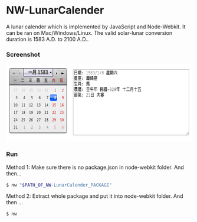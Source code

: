 NW-LunarCalender
================

A lunar calender which is implemented by JavaScript and Node-Webkit. It can be ran on Mac/Windows/Linux. The valid solar-lunar conversion duration is 1583 A.D. to 2100 A.D..

### Screenshot
<img src="https://github.com/lalakiwe/NW-LunarCalender/blob/master/screen.png" alt="screenshot" width="650" height="208">

### Run
Method 1:
Make sure there is no package.json in node-webkit folder. And then...
```sh
$ nw "$PATH_OF_NW-LunarCalender_PACKAGE"
```
Method 2:
Extract whole package and put it into node-webkit folder. And then ...
```sh
$ nw
```
